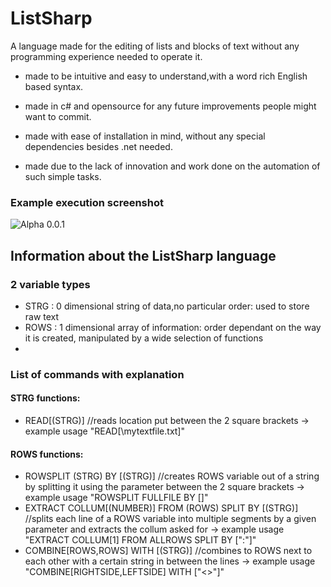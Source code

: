 # ListSharp

A language made for the editing of lists and blocks of text without any programming experience needed to operate it.

* made to be intuitive and easy to understand,with a word rich English based syntax.

* made in c# and opensource for any future improvements people might want to commit.

* made with ease of installation in mind, without any special dependencies besides .net needed.

* made due to the lack of innovation and work done on the automation of such simple tasks.

### Example execution screenshot

![Alpha 0.0.1](http://puu.sh/ljOng/46381c43b3.png)


## Information about the ListSharp language

### 2 variable types
* STRG : 0 dimensional string of data,no particular order: used to store raw text
* ROWS : 1 dimensional array of information: order dependant on the way it is created, manipulated by a wide selection of functions
* 
### List of commands with explanation
#### STRG functions:
* READ[(STRG)] //reads location put between the 2 square brackets -> example usage "READ[<here>\mytextfile.txt]"

#### ROWS functions:
* ROWSPLIT (STRG) BY [(STRG)] //creates ROWS variable out of a string by splitting it using the parameter between the 2 square brackets -> example usage "ROWSPLIT FULLFILE BY [<newline>]"
* EXTRACT COLLUM[(NUMBER)] FROM (ROWS) SPLIT BY [(STRG)] //splits each line of a ROWS variable into multiple segments by a given parameter and extracts the collum asked for -> example usage "EXTRACT COLLUM[1] FROM ALLROWS SPLIT BY [":"]"
* COMBINE[ROWS,ROWS] WITH [(STRG)] //combines to ROWS next to each other with a certain string in between the lines -> example usage "COMBINE[RIGHTSIDE,LEFTSIDE] WITH ["<>"]"

